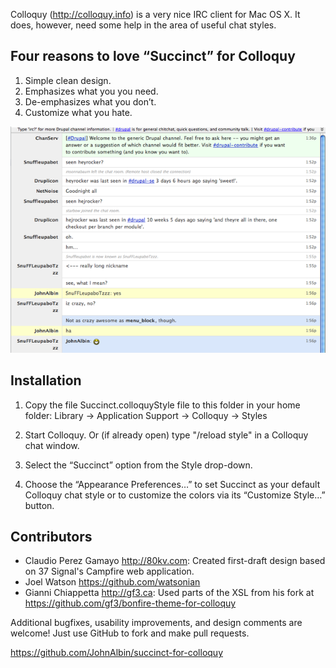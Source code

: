 Colloquy (<http://colloquy.info>) is a very nice IRC client for Mac OS X. It does, however, need some help in the area of useful chat styles.


Four reasons to love “Succinct” for Colloquy
--------------------------------------------

1. Simple clean design.
2. Emphasizes what you you need.
3. De-emphasizes what you don’t.
4. Customize what you hate.

<img src="https://github.com/JohnAlbin/succinct-for-colloquy/raw/master/screenshot.png" width="628" alt="Screenshot" />


Installation
------------

1. Copy the file Succinct.colloquyStyle file to this folder in your home folder:
     Library -> Application Support -> Colloquy -> Styles

2. Start Colloquy. Or (if already open) type "/reload style" in a Colloquy chat window.

3. Select the “Succinct” option from the Style drop-down.

4. Choose the “Appearance Preferences…” to set Succinct as your default Colloquy chat style or to customize the colors via its “Customize Style…” button.


Contributors
------------

* Claudio Perez Gamayo <http://80kv.com>: Created first-draft design based on 37 Signal's Campfire web application.
* Joel Watson <https://github.com/watsonian>
* Gianni Chiappetta <http://gf3.ca>: Used parts of the XSL from his fork at <https://github.com/gf3/bonfire-theme-for-colloquy>

Additional bugfixes, usability improvements, and design comments are
welcome! Just use GitHub to fork and make pull requests.

<https://github.com/JohnAlbin/succinct-for-colloquy>
